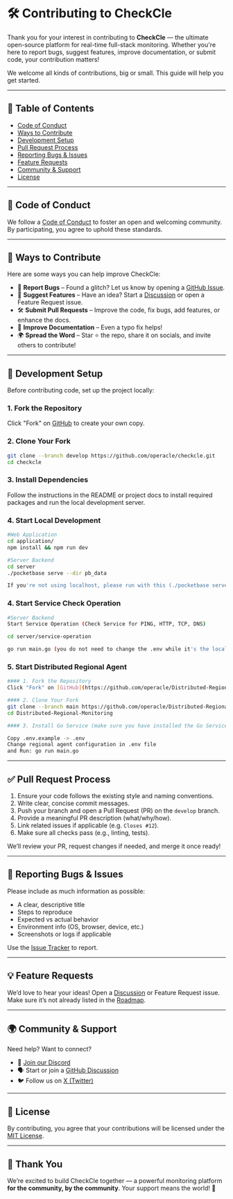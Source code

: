 
# 🛠️ Contributing to CheckCle

Thank you for your interest in contributing to **CheckCle** — the ultimate open-source platform for real-time full-stack monitoring. Whether you're here to report bugs, suggest features, improve documentation, or submit code, your contribution matters!

We welcome all kinds of contributions, big or small. This guide will help you get started.

---

## 📌 Table of Contents
- [Code of Conduct](#-code-of-conduct)
- [Ways to Contribute](#-ways-to-contribute)
- [Development Setup](#-development-setup)
- [Pull Request Process](#-pull-request-process)
- [Reporting Bugs & Issues](#-reporting-bugs--issues)
- [Feature Requests](#-feature-requests)
- [Community & Support](#-community--support)
- [License](#-license)

---

## 📜 Code of Conduct

We follow a [Code of Conduct](https://opensource.guide/code-of-conduct/) to foster an open and welcoming community. By participating, you agree to uphold these standards.

---

## 🤝 Ways to Contribute

Here are some ways you can help improve CheckCle:

- 🐞 **Report Bugs** – Found a glitch? Let us know by opening a [GitHub Issue](https://github.com/operacle/checkcle/issues).
- 🌟 **Suggest Features** – Have an idea? Start a [Discussion](https://github.com/operacle/checkcle/discussions) or open a Feature Request issue.
- 🛠 **Submit Pull Requests** – Improve the code, fix bugs, add features, or enhance the docs.
- 📝 **Improve Documentation** – Even a typo fix helps!
- 🌍 **Spread the Word** – Star ⭐ the repo, share it on socials, and invite others to contribute!

---

## 🧰 Development Setup

Before contributing code, set up the project locally:

### 1. Fork the Repository
Click "Fork" on [GitHub](https://github.com/operacle/checkcle) to create your own copy.

### 2. Clone Your Fork
```bash
git clone --branch develop https://github.com/operacle/checkcle.git
cd checkcle
```

### 3. Install Dependencies
Follow the instructions in the README or project docs to install required packages and run the local development server.

### 4. Start Local Development
```bash
#Web Application
cd application/ 
npm install && npm run dev

#Server Backend
cd server
./pocketbase serve --dir pb_data 

If you're not using localhost, please run with this (./pocketbase serve --http=0.0.0.0:8090 --dir pb_data)
```

### 4. Start Service Check Operation

```bash
#Server Backend 
Start Service Operation (Check Service for PING, HTTP, TCP, DNS)

cd server/service-operation

go run main.go (you do not need to change the .env while it's the localhost connection)
```

### 5. Start Distributed Regional Agent
```bash
#### 1. Fork the Repository
Click "Fork" on [GitHub](https://github.com/operacle/Distributed-Regional-Monitoring) to create your own copy.

#### 2. Clone Your Fork
git clone --branch main https://github.com/operacle/Distributed-Regional-Monitoring.git
cd Distributed-Regional-Monitoring

#### 3. Install Go Service (make sure you have installed the Go Service)

Copy .env.example -> .env
Change regional agent configuration in .env file
and Run: go run main.go

```
---

## ✅ Pull Request Process

1. Ensure your code follows the existing style and naming conventions.
2. Write clear, concise commit messages.
3. Push your branch and open a Pull Request (PR) on the `develop` branch.
4. Provide a meaningful PR description (what/why/how).
5. Link related issues if applicable (e.g. `Closes #12`).
6. Make sure all checks pass (e.g., linting, tests).

We’ll review your PR, request changes if needed, and merge it once ready!

---

## 🐛 Reporting Bugs & Issues

Please include as much information as possible:
- A clear, descriptive title
- Steps to reproduce
- Expected vs actual behavior
- Environment info (OS, browser, device, etc.)
- Screenshots or logs if applicable

Use the [Issue Tracker](https://github.com/operacle/checkcle/issues) to report.

---

## 💡 Feature Requests

We’d love to hear your ideas! Open a [Discussion](https://github.com/operacle/checkcle/discussions) or Feature Request issue. Make sure it’s not already listed in the [Roadmap](https://github.com/operacle/checkcle#development-roadmap).

---

## 🌍 Community & Support

Need help? Want to connect?

- 💬 [Join our Discord](https://discord.gg/xs9gbubGwX)
- 🗣 Start or join a [GitHub Discussion](https://github.com/operacle/checkcle/discussions)
- 🐦 Follow us on [X (Twitter)](https://x.com/tl)

---

## 📜 License

By contributing, you agree that your contributions will be licensed under the [MIT License](LICENSE).

---

## 🙏 Thank You

We’re excited to build CheckCle together — a powerful monitoring platform **for the community, by the community**. Your support means the world! 💙
